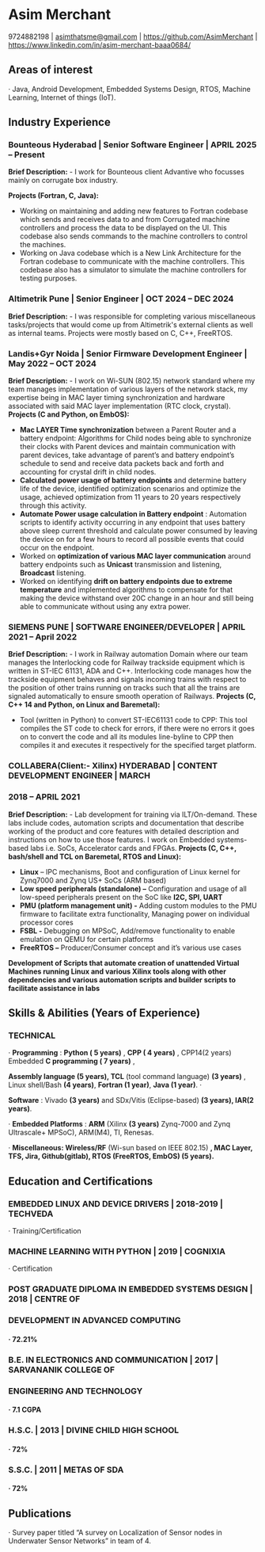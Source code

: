 # Asim Merchant

9724882198 | asimthatsme@gmail.com | https://github.com/AsimMerchant |
https://www.linkedin.com/in/asim-merchant-baaa0684/

## Areas of interest

· Java, Android Development, Embedded Systems Design, RTOS, Machine Learning, Internet of things (IoT).

## Industry Experience

### Bounteous Hyderabad | Senior Software Engineer | APRIL 2025 – Present

**Brief Description:** - I work for Bounteous client Advantive who focusses mainly on corrugate box industry.

**Projects (Fortran, C, Java):**
- Working on maintaining and adding new features to Fortran codebase which sends and receives data to and from Corrugated machine controllers and process the data to be displayed on the UI. This codebase also sends commands to the machine controllers to control the machines.
- Working on Java codebase which is a New Link Architecture for the Fortran codebase to communicate with the machine controllers. This codebase also has a simulator to simulate the machine controllers for testing purposes.

### Altimetrik Pune | Senior Engineer | OCT 2024 – DEC 2024

**Brief Description:** - I was responsible for completing various miscellaneous tasks/projects that would come
up from Altimetrik's external clients as well as internal teams. Projects were mostly based on C, C++, FreeRTOS.

### Landis+Gyr Noida | Senior Firmware Development Engineer | May 2022 – OCT 2024

**Brief Description:** - I work on Wi-SUN (802.15) network standard where my team manages implementation
of various layers of the network stack, my expertise being in MAC layer timing synchronization and hardware
associated with said MAC layer implementation (RTC clock, crystal).
**Projects (C and Python, on EmbOS):**
- **Mac LAYER Time synchronization** between a Parent Router and a battery endpoint: Algorithms for
Child nodes being able to synchronize their clocks with Parent devices and maintain communication
with parent devices, take advantage of parent’s and battery endpoint’s schedule to send and receive
data packets back and forth and accounting for crystal drift in child nodes.
- **Calculated power usage of battery endpoints** and determine battery life of the device, identified
optimization scenarios and optimize the usage, achieved optimization from 11 years to 20 years
respectively through this activity.
- **Automate Power usage calculation in Battery endpoint** : Automation scripts to identify activity
occurring in any endpoint that uses battery above sleep current threshold and calculate power
consumed by leaving the device on for a few hours to record all possible events that could occur on
the endpoint.
- Worked on **optimization of various MAC layer communication** around battery endpoints such as
**Unicast** transmission and listening, **Broadcast** listening.
- Worked on identifying **drift on battery endpoints due to extreme temperature** and implemented
algorithms to compensate for that making the device withstand over 20C change in an hour and still
being able to communicate without using any extra power.

### SIEMENS PUNE | SOFTWARE ENGINEER/DEVELOPER | APRIL 2021 – April 2022

**Brief Description:** - I work in Railway automation Domain where our team manages the Interlocking code
for Railway trackside equipment which is written in ST-IEC 61131, ADA and C++. Interlocking code
manages how the trackside equipment behaves and signals incoming trains with respect to the position of
other trains running on tracks such that all the trains are signaled automatically to ensure smooth operation
of Railways.
**Projects (C, C++ 14 and Python, on Linux and Baremetal):**

- Tool (written in Python) to convert ST-IEC61131 code to CPP: This tool compiles the ST code to check
for errors, if there were no errors it goes on to convert the code and all its modules line-byline to CPP
then compiles it and executes it respectively for the specified target platform.


### COLLABERA(Client:- Xilinx) HYDERABAD | CONTENT DEVELOPMENT ENGINEER | MARCH

### 2018 – APRIL 2021

**Brief Description:** - Lab development for training via ILT/On-demand. These labs include codes,
automation scripts and documentation that describe working of the product and core features with detailed
description and instructions on how to use those features. I work on Embedded systems-based labs i.e.
SoCs, Accelerator cards and FPGAs.
**Projects (C, C++, bash/shell and TCL on Baremetal, RTOS and Linux):**

- **Linux** – IPC mechanisms, Boot and configuration of Linux kernel for Zynq7000 and Zynq US+ SoCs
    (ARM based)
- **Low speed peripherals (standalone) –** Configuration and usage of all low-speed peripherals
    present on the SoC like **I2C, SPI, UART**
- **PMU (platform management unit) -** Adding custom modules to the PMU firmware to facilitate extra
    functionality, Managing power on individual processor cores
- **FSBL -** Debugging on MPSoC, Add/remove functionality to enable emulation on QEMU for certain
    platforms
- **FreeRTOS –** Producer/Consumer concept and it’s various use cases

**Development of Scripts that automate creation of unattended Virtual Machines running Linux and
various Xilinx tools along with other dependencies and various automation scripts and builder
scripts to facilitate assistance in labs**

## Skills & Abilities (Years of Experience)

### TECHNICAL

· **Programming** : **Python ( 5 years)** , **CPP ( 4 years)** , CPP14(2 years) Embedded **C programming ( 7 years)** ,

**Assembly language (5 years), TCL** (tool command language) **(3 years)** , Linux shell/Bash **(4 years)**, **Fortran (1 year)**, **Java (1 year)**. ·

**Software** : Vivado **(3 years)** and SDx/Vitis (Eclipse-based) **(3 years), IAR(2 years)**.

· **Embedded Platforms** : **ARM** (Xilinx **(3 years)** Zynq-7000 and Zynq Ultrascale+ MPSoC), ARM(M4), TI,
Renesas.

· **Miscellaneous: Wireless/RF** (Wi-sun based on IEEE 802.15) **, MAC Layer, TFS, Jira, Github(gitlab),
RTOS (FreeRTOS, EmbOS) (5 years).**

## Education and Certifications

### EMBEDDED LINUX AND DEVICE DRIVERS | 2018-2019 | TECHVEDA

· Training/Certification

### MACHINE LEARNING WITH PYTHON | 2019 | COGNIXIA

· Certification

### POST GRADUATE DIPLOMA IN EMBEDDED SYSTEMS DESIGN | 2018 | CENTRE OF

### DEVELOPMENT IN ADVANCED COMPUTING

#### · 72.21%

### B.E. IN ELECTRONICS AND COMMUNICATION | 2017 | SARVANANIK COLLEGE OF

### ENGINEERING AND TECHNOLOGY

#### · 7.1 CGPA

### H.S.C. | 2013 | DIVINE CHILD HIGH SCHOOL

#### · 72%

### S.S.C. | 2011 | METAS OF SDA

#### · 72%

## Publications

· Survey paper titled “A survey on Localization of Sensor nodes in Underwater Sensor Networks” in team of 4.